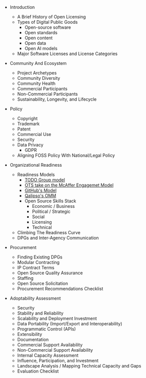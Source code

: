 * Introduction
  - A Brief History of Open Licensing
  - Types of Digital Public Goods
    + Open-source software
    + Open standards
    + Open content
    + Open data
    + Open AI models
  - Major Software Licenses and License Categories

* Community And Ecosystem
  - Project Archetypes
  - Community Diversity
  - Community Health
  - Commercial Participants
  - Non-Commercial Participants
  - Sustainability, Longevity, and Lifecycle

* Policy
  - Copyright
  - Trademark
  - Patent
  - Commercial Use
  - Security
  - Data Privacy
    + GDPR
  - Aligning FOSS Policy With National/Legal Policy

* Organizational Readiness
  - Readiness Models
    + [TODO Group model](https://github.com/todogroup/ospo101/blob/main/module2/README.md#climbing-the-open-source-ladder)
    + [OTS take on the McAffer Engagemet Model](https://blog.opentechstrategies.com/2020/09/open-source-readiness-models/)
    + [GitHub's Model](https://github.com/github/maturity-model)
    + [Qalipso's OMM](https://en.wikipedia.org/wiki/OpenSource_Maturity_Model)
    + Open Source Skills Stack
      - Economic / Business
      - Political / Strategic
      - Social
      - Licensing
      - Technical
  - Climbing The Readiness Curve
  - DPGs and Inter-Agency Communication

* Procurement
  - Finding Existing DPGs
  - Modular Contracting
  - IP Contract Terms
  - Open Source Quality Assurance
  - Staffing
  - Open Source Solicitation
  - Procurement Recommendations Checklist

* Adoptability Assessment
  - Security
  - Stability and Reliability
  - Scalability and Deployment Investment
  - Data Portability (Import/Export and Interoperability)
  - Programmatic Control (APIs)
  - Extensibility
  - Documentation
  - Commercial Support Availability
  - Non-Commercial Support Availability
  - Internal Capacity Assessment
  - Influence, Participation, and Investment
  - Landscape Analysis / Mapping Technical Capacity and Gaps
  - Evaluation Checklist
